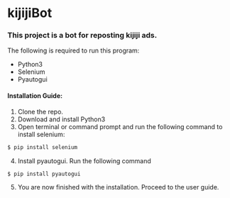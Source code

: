 # kijijiBot

### This project is a bot for reposting kijiji ads.
The following is required to run this program:
* Python3
* Selenium
* Pyautogui

#### Installation Guide: 
1. Clone the repo.
2. Download and install Python3
3. Open terminal or command prompt and run the following command to install selenium:
```bash
$ pip install selenium 
```
4. Install pyautogui. Run the following command
```bash
$ pip install pyautogui
```
5. You are now finished with the installation. Proceed to the user guide.

